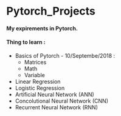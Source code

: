 # Pytorch_Projects

#### My expirements in Pytorch. 
#### Thing to learn : 
* Basics of Pytorch - 10/Septembe/2018 :
  * Matrices
  * Math
  * Variable
* Linear Regression
* Logistic Regression
* Artificial Neural Network (ANN)
* Concolutional Neural Network (CNN)
* Recurrent Neural Network (RNN)

